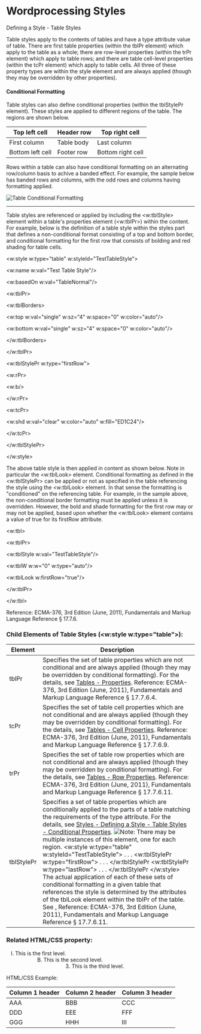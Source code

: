 # Wordprocessing Styles

Defining a Style - Table Styles

Table styles apply to the contents of tables and have a type attribute value of table. There are first table properties (within the tblPr element) which apply to the table as a whole; there are row-level properties (within the trPr element) which apply to table rows; and there are table cell-level properties (within the tcPr element) which apply to table cells. All three of these property types are within the style element and are always applied (though they may be overridden by other properties).

#### Conditional Formatting

Table styles can also define conditional properties (within the tblStylePr element). These styles are applied to different regions of the table. The regions are shown below.

| Top left cell    | Header row | Top right cell    |
| ---------------- | ---------- | ----------------- |
| First column     | Table body | Last column       |
| Bottom left cell | Footer row | Bottom right cell |

Rows within a table can also have conditional formatting on an alternating row/column basis to achive a banded effect. For example, the sample below has banded rows and columns, with the odd rows and columns having formatting applied.

![Table Conditional Formatting](images\wp-tableCondFormatting-1.gif)

---

Table styles are referenced or applied by including the <w:tblStyle> element within a table's properties element (<w:tblPr>) within the content. For example, below is the definition of a table style within the styles part that defines a non-conditional format consisting of a top and bottom border, and conditional formatting for the first row that consists of bolding and red shading for table cells.

<w:style w:type="table" w:styleId="TestTableStyle">

<w:name w:val="Test Table Style"/>

<w:basedOn w:val="TableNormal"/>

<w:tblPr>

<w:tblBorders>

<w:top w:val="single" w:sz="4" w:space="0" w:color="auto"/>

<w:bottom w:val="single" w:sz="4" w:space="0" w:color="auto"/>

</w:tblBorders>

</w:tblPr>

<w:tblStylePr w:type="firstRow">

<w:rPr>

<w:b/>

</w:rPr>

<w:tcPr>

<w:shd w:val="clear" w:color="auto" w:fill="ED1C24"/>

</w:tcPr>

</w:tblStylePr>

</w:style>

The above table style is then applied in content as shown below. Note in particular the <w:tblLook> element. Conditional formatting as defined in the <w:tblStylePr> can be applied or not as specified in the table referencing the style using the <w:tblLook> element. In that sense the formatting is "conditioned" on the referencing table. For example, in the sample above, the non-conditional border formatting must be applied unless it is overridden. However, the bold and shade formatting for the first row may or may not be applied, based upon whether the <w:tblLook> element contains a value of true for its firstRow attribute.

<w:tbl>

<w:tblPr>

<w:tblStyle w:val="TestTableStyle"/>

<w:tblW w:w="0" w:type="auto"/>

<w:tblLook w:firstRow="true"/>

</w:tblPr>

</w:tbl>

Reference: ECMA-376, 3rd Edition (June, 2011), Fundamentals and Markup Language Reference § 17.7.6.

### Child Elements of Table Styles (<w:style w:type="table">):

| Element    | Description                                                                                                                                                                                                                                                                                                                                                                                                                                                                                                                                                                                                                                                                                                                                                                                                                                                                            |
| ---------- | -------------------------------------------------------------------------------------------------------------------------------------------------------------------------------------------------------------------------------------------------------------------------------------------------------------------------------------------------------------------------------------------------------------------------------------------------------------------------------------------------------------------------------------------------------------------------------------------------------------------------------------------------------------------------------------------------------------------------------------------------------------------------------------------------------------------------------------------------------------------------------------- |
| tblPr      | Specifies the set of table properties which are not conditional and are always applied (though they may be overridden by conditional formatting). For the details, see [Tables - Properties](WPtableProperties.md). Reference: ECMA-376, 3rd Edition (June, 2011), Fundamentals and Markup Language Reference § 17.7.6.4.                                                                                                                                                                                                                                                                                                                                                                                                                                                                                                                                                              |
| tcPr       | Specifies the set of table cell properties which are not conditional and are always applied (though they may be overridden by conditional formatting). For the details, see [Tables - Cell Properties](WPtableCellProperties.md). Reference: ECMA-376, 3rd Edition (June, 2011), Fundamentals and Markup Language Reference § 17.7.6.9.                                                                                                                                                                                                                                                                                                                                                                                                                                                                                                                                                |
| trPr       | Specifies the set of table row properties which are not conditional and are always applied (though they may be overridden by conditional formatting). For the details, see [Tables - Row Properties](WPtableRowProperties.md). Reference: ECMA-376, 3rd Edition (June, 2011), Fundamentals and Markup Language Reference § 17.7.6.11.                                                                                                                                                                                                                                                                                                                                                                                                                                                                                                                                                  |
| tblStylePr | Specifies a set of table properties which are conditionally applied to the parts of a table matching the requirements of the type attribute. For the details, see [Styles - Defining a Style - Table Styles - Conditional Properties](WPstyleTableStylesCond.md). ![](images/note.png)Note: There may be multiple instances of this element, one for each region. <w:style w:type="table" w:styleId="TestTableStyle"> . . . <w:tblStylePr w:type="firstRow"> . . . </w:tblStylePr <w:tblStylePr w:type="lastRow"> . . . </w:tblStylePr </w:style> The actual application of each of these sets of conditional formatting in a given table that references the style is determined by the attributes of the tblLook element within the tblPr of the table. See [.](WPtblLook.md) Reference: ECMA-376, 3rd Edition (June, 2011), Fundamentals and Markup Language Reference § 17.7.6.11. |

### Related HTML/CSS property:

<ol>

<li style="list-style-type:upper-roman;">This is the first level.</li>

<li style="list-style-type:upper-alpha; margin-left:2cm;">This is the second level.</li>

<li style="list-style-type:decimal; margin-left:4cm;">This is the third level.</li>

</ol>

HTML/CSS Example:

| Column 1 header | Column 2 header | Column 3 header |
| --------------- | --------------- | --------------- |
| AAA             | BBB             | CCC             |
| DDD             | EEE             | FFF             |
| GGG             | HHH             | III             |
